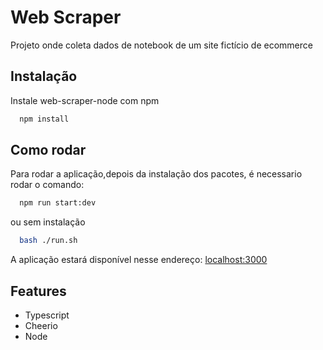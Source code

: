 
# Web Scraper

Projeto onde coleta dados de notebook de um site fictício de ecommerce


## Instalação

Instale web-scraper-node com npm

```bash
  npm install
```
    
## Como rodar

Para rodar a aplicação,depois da instalação dos pacotes, é necessario rodar o comando:

```bash
  npm run start:dev
```

ou sem instalação 

```bash
  bash ./run.sh
```
A aplicação estará disponível nesse endereço: [localhost:3000](http://localhost:3000/)

## Features

- Typescript
- Cheerio
- Node

